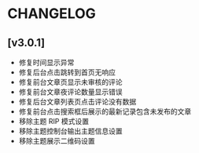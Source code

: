﻿# CHANGELOG

## [v3.0.1] 

- 修复时间显示异常
- 修复后台点击跳转到首页无响应
- 修复前台文章页显示未审核的评论
- 修复前台文章夜评论数量显示错误
- 修复后台文章列表页点击评论没有数据
- 修复前台点击搜索框后展示的最新记录包含未发布的文章
- 移除主题 RIP 模式设置
- 移除主题控制台输出主题信息设置
- 移除主题展示二维码设置